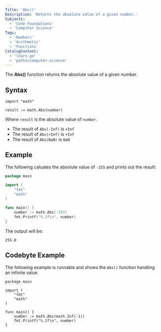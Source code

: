 ```yaml
---
Title: 'Abs()'
Description: 'Returns the absolute value of a given number.'
Subjects:
  - 'Code Foundations'
  - 'Computer Science'
Tags:
  - 'Numbers'
  - 'Arithmetic'
  - 'Functions'
CatalogContent:
  - 'learn-go'
  - 'paths/computer-science'
---
```


The **Abs()** function returns the absolute value of a given number.

## Syntax

```pseudo
import "math"

result := math.Abs(number)
```

Where `result` is the absolute value of `number`.

- The result of `Abs(-Inf)` is `+Inf`
- The result of `Abs(+Inf)` is `+Inf`
- The result of `Abs(NaN)` is `NaN`

## Example

The following caluates the absolute value of `-255` and prints out the result:

```go
package main

import (
	"fmt"
	"math"
)

func main() {
	number := math.Abs(-255)
	fmt.Printf("%.1f\n", number)
}
```

The output will be:

```shell
255.0
```

## Codebyte Example

The following example is runnable and shows the `Abs()` function handling an infinite value.

```codebyte/golang
package main

import (
	"fmt"
	"math"
)

func main() {
	number := math.Abs(math.Inf(-1))
	fmt.Printf("%.1f\n", number)
}
```

